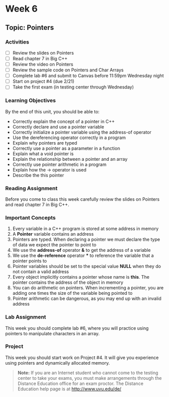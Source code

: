 # Week 6

## Topic: Pointers

### Activities
- [ ] Review the slides on Pointers
- [ ] Read chapter 7 in Big C++
- [ ] Review the video on Pointers
- [ ] Review the sample code on Pointers and Char Arrays
- [ ] Complete lab #6 and submit to Canvas before 11:59pm Wednesday night
- [ ] Start on project #4 (due 2/21)
- [ ] Take the first exam (in testing center through Wednesday)

### Learning Objectives
By the end of this unit, you should be able to:
- Correctly explain the concept of a pointer in C++
- Correctly declare and use a pointer variable
- Correctly initialize a pointer variable using the address-of operator
- Use the dereferencing operator correctly in a program
- Explain why pointers are typed
- Correctly use a pointer as a parameter in a function
- Explain what a void pointer is
- Explain the relationship between a pointer and an array
- Correctly use pointer arithmetic in a program
- Explain how the -> operator is used
- Describe the this pointer

### Reading Assignment
Before you come to class this week carefully review the slides on Pointers and read chapter 7 in Big C++.

### Important Concepts
1. Every variable in a C++ program is stored at some address in memory
2. A **Pointer** variable contains an address
3. Pointers are typed. When declaring a pointer we must declare the type of data we expect the pointer to point to
4. We use the **address-of** operator **&** to get the address of a variable
5. We use the **de-reference** operator **\*** to reference the variable that a pointer points to
6. Pointer variables should be set to the special value **NULL** when they do not contain a valid address
7. Every object implicitly contains a pointer whose name is **this**. The pointer contains the address of the object in memory
8. You can do arithmetic on pointers. When incrementing a pointer, you are adding one times the size of the variable being pointed to
9. Pointer arithmetic can be dangerous, as you may end up with an invalid address

### Lab Assignment
This week you should complete lab #6, where you will practice using pointers to manipulate characters in an array.

### Project
This week you should start work on Project #4. It will give you experience using pointers and dynamically allocated memory.

> **Note:** If you are an Internet student who cannot come to the testing center to take your exams, you must make arrangements through the Distance Education office for an exam proctor. The Distance Education help page is at http://www.uvu.edu/de/ 